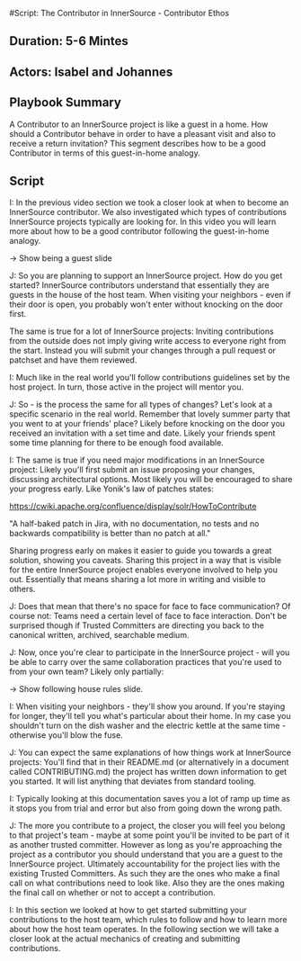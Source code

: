 #Script: The Contributor in InnerSource - Contributor Ethos

## Duration: 5-6 Mintes

## Actors: Isabel and Johannes

## Playbook Summary

A Contributor to an InnerSource project is like a guest in a home.  How should a Contributor behave in order to have a pleasant visit and also to receive a return invitation?  This segment describes how to be a good Contributor in terms of this guest-in-home analogy.

## Script

I: In the previous video section we took a closer look at when to become an
InnerSource contributor. We also investigated which types of contributions
InnerSource projects typically are looking for. In this video you will learn
more about how to be a good contributor following the guest-in-home analogy.

-> Show being a guest slide

J: So you are planning to support an InnerSource project. How do
you get started? InnerSource contributors understand that essentially they are
guests in the house of the host team. When visiting your neighbors - even if
their door is open, you probably won't enter without knocking on the door first.

The same is true for a lot of InnerSource projects: Inviting contributions from
the outside does not imply giving write access to everyone right from the start.
Instead you will submit your changes through a pull request or patchset and have them
reviewed.

I: Much like in the real world you'll follow contributions guidelines set by the
host project. In turn, those active in the project will mentor you.

J: So - is the process the same for all types of changes? Let's look at a
specific scenario in the real world. Remember that lovely summer party that you
went to at your friends' place? Likely before knocking on the door you received
an invitation with a set time and date. Likely your friends spent some time
planning for there to be enough food available.

I: The same is true if you need major modifications in an InnerSource project:
Likely you'll first submit an issue proposing your changes, discussing
architectural options. Most
likely you will be encouraged to share your progress early. Like Yonik's law of
patches states:

https://cwiki.apache.org/confluence/display/solr/HowToContribute

"A half-baked patch in Jira, with no documentation, no tests
and no backwards compatibility is better than no patch at all."

Sharing progress early on makes it easier to guide you towards a great solution, showing you caveats. 
Sharing this project in a way that is visible for the entire InnerSource project enables
everyone involved to help you out. Essentially that means sharing a lot more in
writing and visible to others.

J: Does that mean that there's no space for face to face communication? Of course
not: Teams need a certain level of face to face interaction.
Don't be surprised though if Trusted Committers are directing you back to the
canonical written, archived, searchable medium.

J: Now, once you're clear to participate in the InnerSource project - will you be 
able to carry over the same collaboration
practices that you're used to from your own team? Likely only partially:


-> Show following house rules slide.

I: When visiting your neighbors - they'll show you around. If you're staying for
longer, they'll tell you what's particular about their home. In my case you
shouldn't turn on the dish washer and the electric kettle at the same time -
otherwise you'll blow the fuse.

J: You can expect the same explanations of how things work at InnerSource projects:
You'll find that in their README.md (or alternatively in a document called
CONTRIBUTING.md) the project has written down information to get you started. It will list anything that deviates from standard tooling.

I: Typically looking at this documentation saves you a lot of ramp up time as it
stops you from trial and error but also from going down the wrong path.

J: The more you contribute to a project, the closer you will feel you belong to
that project's team - maybe at some point you'll be invited to be part of it as
another trusted committer. However as long as you're approaching the project as
a contributor you should understand that you are a guest to the InnerSource
project. Ultimately accountability for the project lies with the existing
Trusted Committers. As such they are the ones who make a final call on what
contributions need to look like. Also they are the ones making the final call on
whether or not to accept a contribution.

I: In this section we looked at how to get started submitting your contributions
to the host team, which rules to follow and how to learn more about how the host
team operates. In the following section we will take a closer look at the actual
mechanics of creating and submitting contributions.
